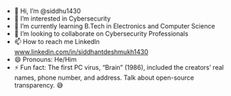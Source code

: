 - 👋 Hi, I’m @siddhu1430
- 👀 I’m interested in Cybersecurity 
- 🌱 I’m currently learning B.Tech in Electronics and Computer Science
- 💞️ I’m looking to collaborate on Cybersecurity Professionals
- 📫 How to reach me Linkedln www.linkedin.com/in/siddhantdeshmukh1430
- 😄 Pronouns: He/Him
- ⚡ Fun fact: The first PC virus, “Brain” (1986), included the creators’ real names, phone number, and address.
Talk about open-source transparency. 😅

<!---
siddhu1430/siddhu1430 is a ✨ special ✨ repository because its `README.md` (this file) appears on your GitHub profile.
You can click the Preview link to take a look at your changes.
--->
